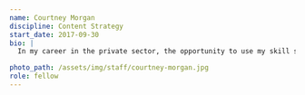 ```yaml
---
name: Courtney Morgan
discipline: Content Strategy
start_date: 2017-09-30
bio: |
  In my career in the private sector, the opportunity to use my skill set to serve an entire community has not come along all that often. I love that the fellowship gives me the chance to do what I do best in order to help provide the City of Austin with long-lasting, innovative solutions to many major public challenges.

photo_path: /assets/img/staff/courtney-morgan.jpg
role: fellow
---
```

